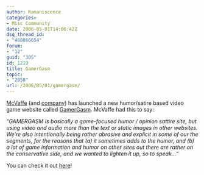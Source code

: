 ```yaml
---
author: Ramaniscence
categories:
- Misc Community
date: 2006-05-01T14:06:42Z
dsq_thread_id:
- "468866654"
forum:
- "12"
guid: "305"
id: 1219
title: GamerGasm
topic:
- "2858"
url: /2006/05/01/gamergasm/
---
```


[McVaffe](http://www.ocremix.org/remixer/mcvaffe/) (and [company](http://www.gamergasm.com/crewmain.htm)) has launched a new humor/satire based video game website called [GamerGasm](http://www.gamergasm.com/). McVaffe had this to say:

&#8220;_GAMERGASM is basically a game-focused humor / opinion sattire site, but using video and audio more than the text or static images in other websites. We&#8217;re also intentionally being rather abrasive and explicit in some of our the segments, for the reasons that (a) it sometimes adds to the humor, and (b) a lot of game information and humor on other sites out there are rather on the conservative side, and we wanted to lighten it up, so to speak&#8230;_&#8220;

You can check it out [here](http://www.gamergasm.com/)!